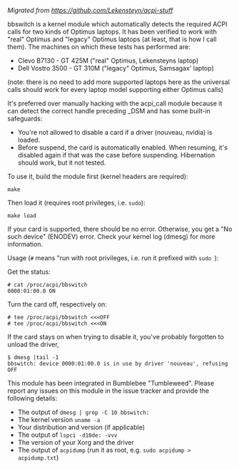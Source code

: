*Migrated from https://github.com/Lekensteyn/acpi-stuff*

bbswitch is a kernel module which automatically detects the required ACPI calls
for two kinds of Optimus laptops. It has been verified to work with "real"
Optimus and "legacy" Optimus laptops (at least, that is how I call them). The
machines on which these tests has performed are:

- Clevo B7130 - GT 425M ("real" Optimus, Lekensteyns laptop)
- Dell Vostro 3500 - GT 310M ("legacy" Optimus, Samsagax' laptop)

(note: there is no need to add more supported laptops here as the universal
calls should work for every laptop model supporting either Optimus calls)

It's preferred over manually hacking with the acpi_call module because it can
detect the correct handle preceding _DSM and has some built-in safeguards:

- You're not allowed to disable a card if a driver (nouveau, nvidia) is loaded.
- Before suspend, the card is automatically enabled. When resuming, it's
  disabled again if that was the case before suspending. Hibernation should
  work, but it not tested.

To use it, build the module first (kernel headers are required):

    make
Then load it (requires root privileges, i.e. `sudo`):

    make load
If your card is supported, there should be no error. Otherwise, you get a "No
such device" (ENODEV) error. Check your kernel log (dmesg) for more
information.

Usage (`#` means "run with root privileges, i.e. run it prefixed with `sudo `):

Get the status:

    # cat /proc/acpi/bbswitch  
    0000:01:00.0 ON

Turn the card off, respectively on:

    # tee /proc/acpi/bbswitch <<<OFF
    # tee /proc/acpi/bbswitch <<<ON
If the card stays on when trying to disable it, you've probably forgotten to
unload the driver,

    $ dmesg |tail -1
    bbswitch: device 0000:01:00.0 is in use by driver 'nouveau', refusing OFF
This module has been integrated in Bumblebee "Tumbleweed". Please report any
issues on this module in the issue tracker and provide the following details:

- The output of `dmesg | grep -C 10 bbswitch:`
- The kernel version `uname -a`
- Your distribution and version (if applicable)
- The output of `lspci -d10de: -vvv`
- The version of your Xorg and the driver
- The output of `acpidump` (run it as root, e.g. `sudo acpidump > acpidump.txt`)
